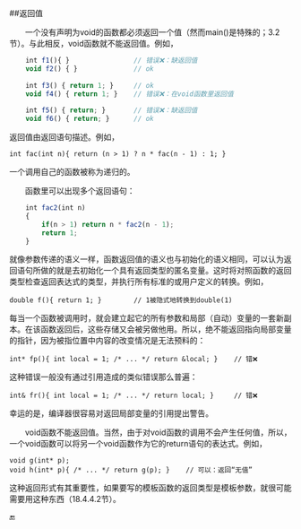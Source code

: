 ##返回值

&emsp;&emsp;一个没有声明为void的函数都必须返回一个值（然而main()是特殊的；3.2节）。与此相反，void函数就不能返回值。例如，

```javascript
    int f1(){ }                // 错误❌：缺返回值
    void f2() { }              // ok
    
    int f3() { return 1; }     // ok
    void f4() { return 1; }    // 错误❌：在void函数里返回值
    
    int f5() { return; }       // 错误❌：缺返回值
    void f6() { return; }      // ok
```

返回值由返回语句描述。例如，

    int fac(int n){ return (n > 1) ? n * fac(n - 1) : 1; }

一个调用自己的函数被称为递归的。

&emsp;&emsp;函数里可以出现多个返回语句：

```javascript
    int fac2(int n)
    {
        if(n > 1) return n * fac2(n - 1);
        return 1;
    }
```

就像参数传递的语义一样，函数返回值的语义也与初始化的语义相同，可以认为返回语句所做的就是去初始化一个具有返回类型的匿名变量。这时将对照函数的返回类型检查返回表达式的类型，并执行所有标准的或用户定义的转换。例如，

    double f(){ return 1; }        // 1被隐式地转换到double(1)
    
每当一个函数被调用时，就会建立起它的所有参数和局部（自动）变量的一套新副本。在该函数返回后，这些存储又会被另做他用。所以，绝不能返回指向局部变量的指针，因为被指位置中内容的改变情况是无法预料的：

    int* fp(){ int local = 1; /* ... */ return &local; }    // 错❌
    
这种错误一般没有通过引用造成的类似错误那么普遍：

    int& fr(){ int local = 1; /* ... */ return local; }     // 错❌

幸运的是，编译器很容易对返回局部变量的引用提出警告。

&emsp;&emsp;void函数不能返回值。当然，由于对void函数的调用不会产生任何值，所以，一个void函数可以将另一个void函数作为它的return语句的表达式。例如，

    void g(int* p);
    void h(int* p){ /* ... */ return g(p); }    // 可以：返回“无值”
    
这种返回形式有其重要性，如果要写的模板函数的返回类型是模板参数，就很可能需要用这种东西（18.4.4.2节）。

🔚